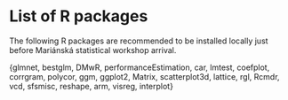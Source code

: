 # List of R packages

The following R packages are recommended to be installed locally just before Mariánská statistical workshop arrival.

{glmnet,
bestglm,
DMwR,
performanceEstimation,
car,
lmtest,
coefplot,
corrgram,
polycor,
ggm,
ggplot2,
Matrix,
scatterplot3d,
lattice,
rgl,
Rcmdr,
vcd,
sfsmisc,
reshape,
arm,
visreg,
interplot}
